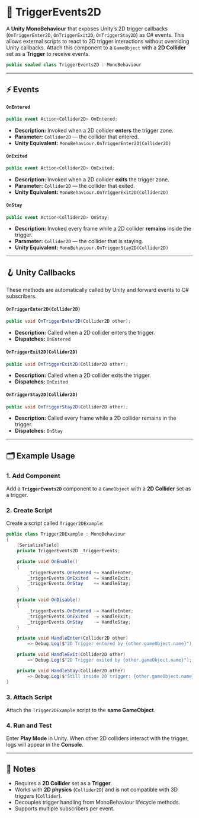 # 🧩 TriggerEvents2D

A **Unity MonoBehaviour** that exposes Unity’s 2D trigger callbacks (`OnTriggerEnter2D`, `OnTriggerExit2D`,
`OnTriggerStay2D`) as C# events. This allows external scripts to react to 2D trigger interactions without overriding
Unity callbacks. Attach this component to a `GameObject` with a **2D Collider** set as a **Trigger** to receive events.

```csharp
public sealed class TriggerEvents2D : MonoBehaviour
```

---

## ⚡ Events

#### `OnEntered`

```csharp
public event Action<Collider2D> OnEntered;
```

- **Description:** Invoked when a 2D collider **enters** the trigger zone.
- **Parameter:** `Collider2D` — the collider that entered.
- **Unity Equivalent:** `MonoBehaviour.OnTriggerEnter2D(Collider2D)`

#### `OnExited`

```csharp
public event Action<Collider2D> OnExited;
```

- **Description:** Invoked when a 2D collider **exits** the trigger zone.
- **Parameter:** `Collider2D` — the collider that exited.
- **Unity Equivalent:** `MonoBehaviour.OnTriggerExit2D(Collider2D)`

#### `OnStay`

```csharp
public event Action<Collider2D> OnStay;
```

- **Description:** Invoked every frame while a 2D collider **remains** inside the trigger.
- **Parameter:** `Collider2D` — the collider that is staying.
- **Unity Equivalent:** `MonoBehaviour.OnTriggerStay2D(Collider2D)`

---

## 🪝 Unity Callbacks

These methods are automatically called by Unity and forward events to C# subscribers.

#### `OnTriggerEnter2D(Collider2D)`

```csharp
public void OnTriggerEnter2D(Collider2D other);
```

- **Description:** Called when a 2D collider enters the trigger.
- **Dispatches:** `OnEntered`

#### `OnTriggerExit2D(Collider2D)`

```csharp
public void OnTriggerExit2D(Collider2D other);
```

- **Description:** Called when a 2D collider exits the trigger.
- **Dispatches:** `OnExited`

#### `OnTriggerStay2D(Collider2D)`

```csharp
public void OnTriggerStay2D(Collider2D other);
```

- **Description:** Called every frame while a 2D collider remains in the trigger.
- **Dispatches:** `OnStay`

---

## 🗂 Example Usage

### 1. Add Component

Add a **`TriggerEvents2D`** component to a `GameObject` with a **2D Collider** set as a trigger.

### 2. Create Script

Create a script called `Trigger2DExample`:

```csharp
public class Trigger2DExample : MonoBehaviour
{
    [SerializeField]
    private TriggerEvents2D _triggerEvents;

    private void OnEnable()
    {
        _triggerEvents.OnEntered += HandleEnter;
        _triggerEvents.OnExited  += HandleExit;
        _triggerEvents.OnStay    += HandleStay;
    }

    private void OnDisable()
    {
        _triggerEvents.OnEntered -= HandleEnter;
        _triggerEvents.OnExited  -= HandleExit;
        _triggerEvents.OnStay    -= HandleStay;
    }

    private void HandleEnter(Collider2D other)
        => Debug.Log($"2D Trigger entered by {other.gameObject.name}");

    private void HandleExit(Collider2D other)
        => Debug.Log($"2D Trigger exited by {other.gameObject.name}");

    private void HandleStay(Collider2D other)
        => Debug.Log($"Still inside 2D trigger: {other.gameObject.name}");
}
```

### 3. Attach Script

Attach the `Trigger2DExample` script to the **same GameObject**.

### 4. Run and Test

Enter **Play Mode** in Unity. When other 2D colliders interact with the trigger, logs will appear in the **Console**.

---

## 📝 Notes

- Requires a **2D Collider** set as a **Trigger**.
- Works with **2D physics** (`Collider2D`) and is not compatible with 3D triggers (`Collider`).
- Decouples trigger handling from MonoBehaviour lifecycle methods.
- Supports multiple subscribers per event.
